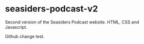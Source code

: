 seasiders-podcast-v2
====================

Second version of the Seasiders Podcast website.  HTML, CSS and Javascript.

Github change test.

